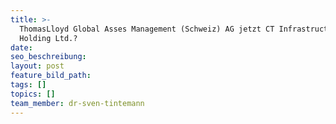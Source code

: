 ```yaml
---
title: >-
  ThomasLloyd Global Asses Management (Schweiz) AG jetzt CT Infrastructure
  Holding Ltd.?
date:
seo_beschreibung:
layout: post
feature_bild_path:
tags: []
topics: []
team_member: dr-sven-tintemann
---
```

